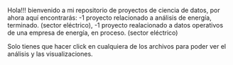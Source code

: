 Hola!!! bienvenido a mi repositorio de proyectos de ciencia de datos, por ahora aquí encontrarás: 
-1 proyecto relacionado a análisis de energía, terminado. (sector eléctrico), 
-1 proyecto realacionado a datos operativos de una empresa de energía, en proceso. (sector eléctrico)

Solo tienes que hacer click en cualquiera de los archivos para poder ver el análisis y las visualizaciones.
